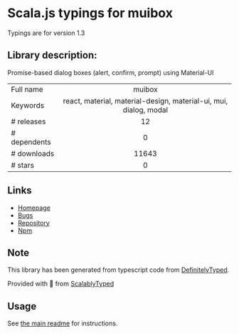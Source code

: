 
# Scala.js typings for muibox

Typings are for version 1.3

## Library description:
Promise-based dialog boxes (alert, confirm, prompt) using Material-UI

|                    |                 |
| ------------------ | :-------------: |
| Full name          | muibox |
| Keywords           | react, material, material-design, material-ui, mui, dialog, modal |
| # releases         | 12 |
| # dependents       | 0 |
| # downloads        | 11643 |
| # stars            | 0 |

## Links
- [Homepage](https://github.com/chunkai1312/muibox#readme)
- [Bugs](https://github.com/chunkai1312/muibox/issues)
- [Repository](https://github.com/chunkai1312/muibox)
- [Npm](https://www.npmjs.com/package/muibox)
    


## Note
This library has been generated from typescript code from [DefinitelyTyped](https://definitelytyped.org).

Provided with :purple_heart: from [ScalablyTyped](https://github.com/oyvindberg/ScalablyTyped)

## Usage
See [the main readme](../../readme.md) for instructions.


